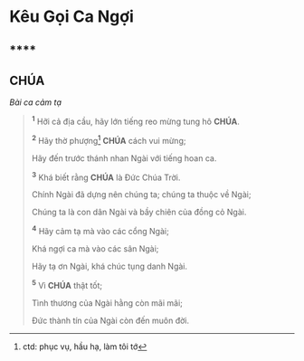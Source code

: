 # Kêu Gọi Ca Ngợi

## ****

## CHÚA
*Bài ca cảm tạ*

> <sup><b>1</b></sup> Hỡi cả địa cầu, hãy lớn tiếng reo mừng tung hô **CHÚA**.
>
> <sup><b>2</b></sup> Hãy thờ phượng[^1-b6897520-ab5e-4c51-aaf0-0dad44c3108a] **CHÚA** cách vui mừng;
>
> Hãy đến trước thánh nhan Ngài với tiếng hoan ca.
>
> <sup><b>3</b></sup> Khá biết rằng **CHÚA** là Đức Chúa Trời.
>
> Chính Ngài đã dựng nên chúng ta; chúng ta thuộc về Ngài;
>
> Chúng ta là con dân Ngài và bầy chiên của đồng cỏ Ngài.
>
> <sup><b>4</b></sup> Hãy cảm tạ mà vào các cổng Ngài;
>
> Khá ngợi ca mà vào các sân Ngài;
>
> Hãy tạ ơn Ngài, khá chúc tụng danh Ngài.
>
> <sup><b>5</b></sup> Vì **CHÚA** thật tốt;
>
> Tình thương của Ngài hằng còn mãi mãi;
>
> Đức thành tín của Ngài còn đến muôn đời.

[^1-b6897520-ab5e-4c51-aaf0-0dad44c3108a]: ctd: phục vụ, hầu hạ, làm tôi tớ
